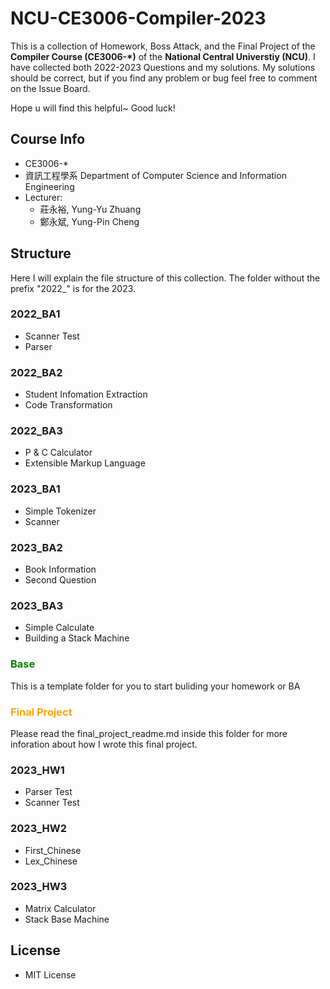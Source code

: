 # NCU-CE3006-Compiler-2023

This is a collection of Homework, Boss Attack, and the Final Project of the **Compiler Course (CE3006-*)** of the **National Central Universtiy (NCU)**.
I have collected both 2022-2023 Questions and my solutions. My solutions should be correct, but if you find any problem or bug feel free to comment on the Issue Board.

Hope u will find this helpful~ Good luck!

## Course Info

- CE3006-*
- 資訊工程學系 Department of Computer Science and Information Engineering
- Lecturer:
  - 莊永裕, Yung-Yu Zhuang
  - 鄭永斌, Yung-Pin Cheng

## Structure

Here I will explain the file structure of this collection. The folder without the prefix "2022_" is for the 2023.

### 2022_BA1

- Scanner Test
- Parser

### 2022_BA2

- Student Infomation Extraction
- Code Transformation

### 2022_BA3

- P & C Calculator
- Extensible Markup Language

### 2023_BA1

- Simple Tokenizer
- Scanner

### 2023_BA2

- Book Information
- Second Question

### 2023_BA3

- Simple Calculate
- Building a Stack Machine

### <font color="green"> Base </font>

This is a template folder for you to start buliding your homework or BA

### <font color="orange"> **Final Project** </font>

Please read the final_project_readme.md inside this folder for more inforation about how I wrote this final project.

### 2023_HW1

- Parser Test
- Scanner Test

### 2023_HW2

- First_Chinese
- Lex_Chinese

### 2023_HW3

- Matrix Calculator
- Stack Base Machine

## License

- MIT License
